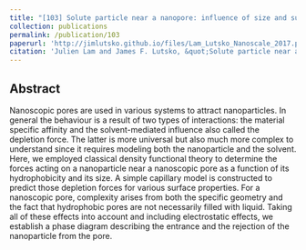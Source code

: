 ```yaml
---
title: "[103] Solute particle near a nanopore: influence of size and surface properties on the solvent-mediated forces"
collection: publications
permalink: /publication/103
paperurl: 'http://jimlutsko.github.io/files/Lam_Lutsko_Nanoscale_2017.pdf'
citation: 'Julien Lam and James F. Lutsko, &quot;Solute particle near a nanopore: influence of size and surface properties on the solvent-mediated forces&quot;, <i>Nanoscale</i>, <strong>9</strong>, 17099 (2017)'
---
```

Abstract
---
Nanoscopic pores are used in various systems to attract nanoparticles. In general the behaviour is a result of two types of interactions: the material specific affinity and the solvent-mediated influence also called the depletion force. The latter is more universal but also much more complex to understand since it requires modeling both the nanoparticle and the solvent. Here, we employed classical density functional theory to determine the forces acting on a nanoparticle near a nanoscopic pore as a function of its hydrophobicity and its size. A simple capillary model is constructed to predict those depletion forces for various surface properties. For a nanoscopic pore, complexity arises from both the specific geometry and the fact that hydrophobic pores are not necessarily filled with liquid. Taking all of these effects into account and including electrostatic effects, we establish a phase diagram describing the entrance and the rejection of the nanoparticle from the pore.
